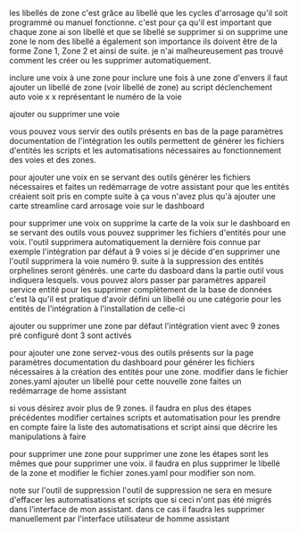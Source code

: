 les libellés de zone
c'est grâce au libellé que les cycles d'arrosage qu'il soit programmé ou manuel fonctionne. 
c'est pour ça qu'il est important que chaque zone ai son libellé et que se libellé se supprimer si on supprime une zone 
le nom des libellé a également son importance ils doivent être de la forme Zone 1, Zone 2 et ainsi de suite. 
je n'ai malheureusement pas trouvé comment les créer ou les supprimer automatiquement. 

inclure une voix à une zone 
pour inclure une fois à une zone d'envers il faut ajouter un libellé de zone (voir libellé de zone) au script déclenchement auto voie x x représentant le numéro de la voie

ajouter ou supprimer une voie

vous pouvez vous servir des outils présents en bas de la page paramètres documentation de l'intégration 
les outils permettent de générer les fichiers d'entités les scripts et les automatisations nécessaires au fonctionnement des voies et des zones. 

 pour ajouter une voix
en se servant des outils générer les fichiers nécessaires et faites un redémarrage de votre assistant pour que les entités créaient soit pris en compte 
suite à ça vous n'avez plus qu'à ajouter une carte streamline card arrosage voie sur le dashboard 

pour supprimer une voix
on supprime la carte de la voix sur le dashboard
en se servant des outils vous pouvez supprimer les fichiers d'entités pour une voix.
l'outil supprimera automatiquement la dernière fois connue
par exemple l'intégration par défaut à 9 voies si je décide d'en supprimer une l'outil supprimera la voie numéro 9.
suite à la suppression des entités orphelines seront générés. une carte du dasboard
dans la partie outil vous indiquera lesquels. vous pouvez alors passer par paramètres appareil service entité pour les supprimer complètement de la base de données 
c'est là qu'il est pratique d'avoir défini un libellé ou une catégorie pour les entités de l'intégration à l'installation de celle-ci 

ajouter ou supprimer une zone 
par défaut l'intégration vient avec 9 zones pré configuré dont 3 sont activés 

pour ajouter une zone 
servez-vous des outils présents sur la page paramètres documentation du dashboard pour générer les fichiers nécessaires à la création des entités pour une zone. 
modifier dans le fichier zones.yaml
ajouter un libellé pour cette nouvelle zone 
faites un redémarrage de home assistant

si vous désirez avoir plus de 9 zones.
il faudra en plus des étapes précédentes modifier certaines scripts et automatisation pour les prendre en compte 
faire la liste des automatisations et script ainsi que décrire les manipulations à faire

pour supprimer une zone 
 pour supprimer une zone les étapes sont les mêmes que pour supprimer une voix. 
 il faudra en plus supprimer le libellé de la zone et modifier le fichier zones.yaml pour modifier son nom.

note sur l'outil de suppression 
l'outil de suppression ne sera en mesure d'effacer les automatisations et scripts que si ceci n'ont pas été migrés dans l'interface de mon assistant. 
dans ce cas il faudra les supprimer manuellement par l'interface utilisateur de homme assistant
